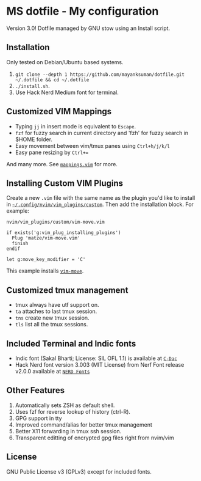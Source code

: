 # MS dotfile - My configuration

Version 3.0! Dotfile managed by GNU stow using an Install script.

## Installation

Only tested on Debian/Ubuntu based systems.

1. `git clone --depth 1 https://github.com/mayanksuman/dotfile.git ~/.dotfile && cd ~/.dotfile`
1. `./install.sh`.
1. Use Hack Nerd Medium font for terminal.

## Customized VIM Mappings

* Typing `jj` in insert mode is equivalent to `Escape`.
* `fzf` for fuzzy search in current directory and 'fzh' for fuzzy search in $HOME folder.
* Easy movement between vim/tmux panes using `Ctrl+h/j/k/l`
* Easy pane resizing by `Ctrl+=`


And many more. See [`mappings.vim`](nvim/.config/nvim/mappings.vim) for more.

## Installing Custom VIM Plugins

Create a new `.vim` file with the same name as the plugin you'd like to install
in [`~/.config/nvim/vim_plugins/custom`](nvim/.config/nvim/vim_plugins/custom). Then add the installation
block. For example:

`nvim/vim_plugins/custom/vim-move.vim`

```viml
if exists('g:vim_plug_installing_plugins')
  Plug 'matze/vim-move.vim'
  finish
endif

let g:move_key_modifier = 'C'
```

This example installs [`vim-move`](https://github.com/matze/vim-move).

## Customized tmux management

* tmux always have utf support on.
* `ta` attaches to last tmux session.
* `tns` create new tmux session.
* `tls` list all the tmux sessions.


## Included Terminal and Indic fonts

* Indic font (Sakal Bharti; License: SIL OFL 1.1) is available at [`C-Dac`](https://cdac.in/index.aspx?id=dl_sakal_bharati_font)
* Hack Nerd font version 3.003 (MIT License) from Nerf Font release v2.0.0 available at [`NERD Fonts`](https://github.com/ryanoasis/nerd-fonts)

## Other Features

1. Automatically sets ZSH as default shell.
1. Uses fzf for reverse lookup of history (ctrl-R).
1. GPG support in tty
1. Improved command/alias for better tmux management
1. Better X11 forwarding in tmux ssh session.
1. Transparent editting of encrypted gpg files right from nvim/vim

## License

GNU Public License v3 (GPLv3) except for included fonts.

